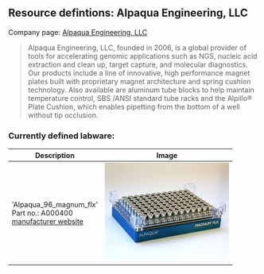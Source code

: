 
## Resource defintions: Alpaqua Engineering, LLC

Company page: [Alpaqua Engineering, LLC](https://www.alpaqua.com/about-us/)

> Alpaqua Engineering, LLC, founded in 2006, is a global provider of tools for accelerating genomic applications such as NGS, nucleic acid extraction and clean up, target capture, and molecular diagnostics.
Our products include a line of innovative, high performance magnet plates built with proprietary magnet architecture and spring cushion technology.  Also available are aluminum tube blocks to help maintain temperature control, SBS /ANSI standard tube racks and the Alpillo® Plate Cushion, which enables pipetting from the bottom of a well without tip occlusion​.

### Currently defined labware:

| Description               | Image              |
|--------------------|--------------------|
| 'Alpaqua_96_magnum_flx'<br>Part no.: A000400<br>[manufacturer website](https://www.alpaqua.com/product/magnum-flx/) | <img src="ims/Alpaqua_96_magnum_flx.jpg" alt="Alpaqua_96_magnum_flx" width="250"/> | `Alpaqua_96_magnum_flx` |
